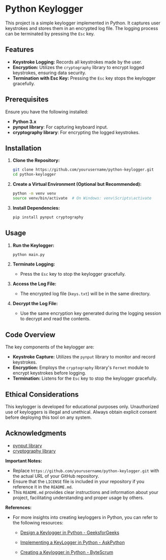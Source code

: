 # Python Keylogger

This project is a simple keylogger implemented in Python. It captures user keystrokes and stores them in an encrypted log file. The logging process can be terminated by pressing the `Esc` key.

## Features

- **Keystroke Logging:** Records all keystrokes made by the user.
- **Encryption:** Utilizes the `cryptography` library to encrypt logged keystrokes, ensuring data security.
- **Termination with Esc Key:** Pressing the `Esc` key stops the keylogger gracefully.

## Prerequisites

Ensure you have the following installed:

- **Python 3.x**
- **pynput library**: For capturing keyboard input.
- **cryptography library**: For encrypting the logged keystrokes.

## Installation

1. **Clone the Repository:**

   ```bash
   git clone https://github.com/yourusername/python-keylogger.git
   cd python-keylogger
   ```

2. **Create a Virtual Environment (Optional but Recommended):**

   ```bash
   python -m venv venv
   source venv/bin/activate  # On Windows: venv\Scripts\activate
   ```

3. **Install Dependencies:**

   ```bash
   pip install pynput cryptography
   ```

## Usage

1. **Run the Keylogger:**

   ```bash
   python main.py
   ```

2. **Terminate Logging:**

   - Press the `Esc` key to stop the keylogger gracefully.

3. **Access the Log File:**

   - The encrypted log file (`keys.txt`) will be in the same directory.

4. **Decrypt the Log File:**

   - Use the same encryption key generated during the logging session to decrypt and read the contents.

## Code Overview

The key components of the keylogger are:

- **Keystroke Capture:** Utilizes the `pynput` library to monitor and record keystrokes.
- **Encryption:** Employs the `cryptography` library's `Fernet` module to encrypt keystrokes before logging.
- **Termination:** Listens for the `Esc` key to stop the keylogger gracefully.

## Ethical Considerations

This keylogger is developed for educational purposes only. Unauthorized use of keyloggers is illegal and unethical. Always obtain explicit consent before deploying this tool on any system.

## Acknowledgments

- [pynput library](https://pypi.org/project/pynput/)
- [cryptography library](https://cryptography.io/)

**Important Notes:**

- Replace `https://github.com/yourusername/python-keylogger.git` with the actual URL of your GitHub repository.
- Ensure that the `LICENSE` file is included in your repository if you reference it in the `README.md`.
- This `README.md` provides clear instructions and information about your project, facilitating understanding and proper usage by others.

**References:**

- For more insights into creating keyloggers in Python, you can refer to the following resources:

  - [Design a Keylogger in Python - GeeksforGeeks](https://www.geeksforgeeks.org/design-a-keylogger-in-python/)

  - [Implementing a KeyLogger in Python - AskPython](https://www.askpython.com/python/examples/keylogger-in-python)

  - [Creating a Keylogger in Python - ByteScrum](https://blog.bytescrum.com/creating-a-keylogger-in-python)

